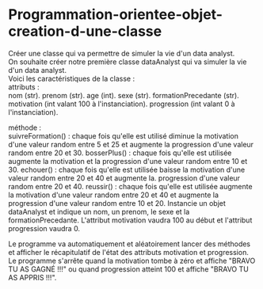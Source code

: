 # Programmation-orientee-objet-creation-d-une-classe
Créer une classe qui va permettre de simuler la vie d'un data analyst.  
On souhaite créer notre première classe dataAnalyst qui va simuler la vie d'un data analyst.  
Voici les caractéristiques de la classe :  
attributs :  
nom (str). 
prenom (str). 
age (int). 
sexe (str). 
formationPrecedante (str). 
motivation (int valant 100 à l'instanciation). 
progression (int valant 0 à l'instanciation). 



méthode :  
suivreFormation() : chaque fois qu'elle est utilisé diminue la motivation d'une valeur random entre 5 et 25 et augmente la progression d'une valeur random entre 20 et 30. 
bosserPlus() : chaque fois qu'elle est utilisée augmente la motivation et la progression d'une valeur random entre 10 et 30. 
echouer() : chaque fois qu'elle est utilisée baisse la motivation d'une valeur random entre 20 et 40 et augmente la. 
progression d'une valeur random entre 20 et 40. 
reussir() : chaque fois qu'elle est utilisée augmente la motivation d'une valeur random entre 20 et 40 et augmente la progression d'une valeur random entre 10 et 20. 
Instancie un objet dataAnalyst et indique un nom, un prenom, le sexe et la formationPrecedante. L'attribut motivation vaudra 100 au début et l'attribut progression vaudra 0.  

Le programme va automatiquement et aléatoirement lancer des méthodes et afficher le récapitulatif de l'état des attributs motivation et progression. Le programme s'arrête quand la motivation tombe à zéro et affiche "BRAVO TU AS GAGNÉ !!!" ou quand progression atteint 100 et affiche "BRAVO TU AS APPRIS !!!".
